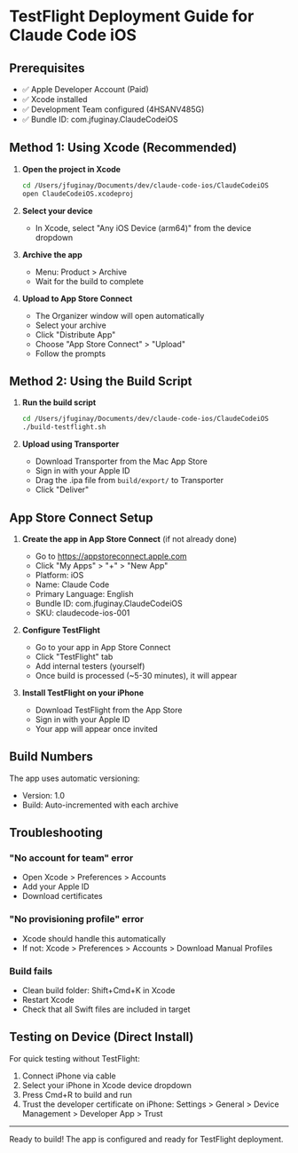 # TestFlight Deployment Guide for Claude Code iOS

## Prerequisites
- ✅ Apple Developer Account (Paid)
- ✅ Xcode installed
- ✅ Development Team configured (4HSANV485G)
- ✅ Bundle ID: com.jfuginay.ClaudeCodeiOS

## Method 1: Using Xcode (Recommended)

1. **Open the project in Xcode**
   ```bash
   cd /Users/jfuginay/Documents/dev/claude-code-ios/ClaudeCodeiOS
   open ClaudeCodeiOS.xcodeproj
   ```

2. **Select your device**
   - In Xcode, select "Any iOS Device (arm64)" from the device dropdown

3. **Archive the app**
   - Menu: Product > Archive
   - Wait for the build to complete

4. **Upload to App Store Connect**
   - The Organizer window will open automatically
   - Select your archive
   - Click "Distribute App"
   - Choose "App Store Connect" > "Upload"
   - Follow the prompts

## Method 2: Using the Build Script

1. **Run the build script**
   ```bash
   cd /Users/jfuginay/Documents/dev/claude-code-ios/ClaudeCodeiOS
   ./build-testflight.sh
   ```

2. **Upload using Transporter**
   - Download Transporter from the Mac App Store
   - Sign in with your Apple ID
   - Drag the .ipa file from `build/export/` to Transporter
   - Click "Deliver"

## App Store Connect Setup

1. **Create the app in App Store Connect** (if not already done)
   - Go to https://appstoreconnect.apple.com
   - Click "My Apps" > "+" > "New App"
   - Platform: iOS
   - Name: Claude Code
   - Primary Language: English
   - Bundle ID: com.jfuginay.ClaudeCodeiOS
   - SKU: claudecode-ios-001

2. **Configure TestFlight**
   - Go to your app in App Store Connect
   - Click "TestFlight" tab
   - Add internal testers (yourself)
   - Once build is processed (~5-30 minutes), it will appear

3. **Install TestFlight on your iPhone**
   - Download TestFlight from the App Store
   - Sign in with your Apple ID
   - Your app will appear once invited

## Build Numbers
The app uses automatic versioning:
- Version: 1.0
- Build: Auto-incremented with each archive

## Troubleshooting

### "No account for team" error
- Open Xcode > Preferences > Accounts
- Add your Apple ID
- Download certificates

### "No provisioning profile" error
- Xcode should handle this automatically
- If not: Xcode > Preferences > Accounts > Download Manual Profiles

### Build fails
- Clean build folder: Shift+Cmd+K in Xcode
- Restart Xcode
- Check that all Swift files are included in target

## Testing on Device (Direct Install)
For quick testing without TestFlight:
1. Connect iPhone via cable
2. Select your iPhone in Xcode device dropdown
3. Press Cmd+R to build and run
4. Trust the developer certificate on iPhone:
   Settings > General > Device Management > Developer App > Trust

---

Ready to build! The app is configured and ready for TestFlight deployment.